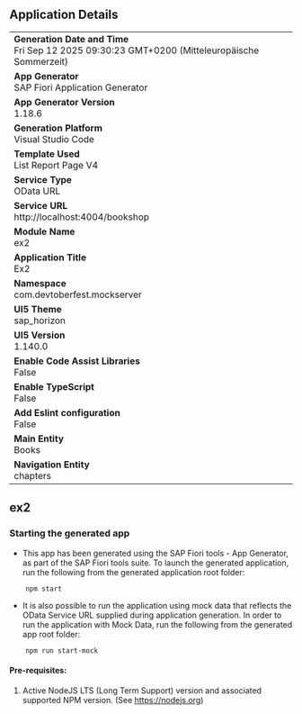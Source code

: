 ## Application Details

|                                                                                                  |
| ------------------------------------------------------------------------------------------------ |
| **Generation Date and Time**<br>Fri Sep 12 2025 09:30:23 GMT+0200 (Mitteleuropäische Sommerzeit) |
| **App Generator**<br>SAP Fiori Application Generator                                             |
| **App Generator Version**<br>1.18.6                                                              |
| **Generation Platform**<br>Visual Studio Code                                                    |
| **Template Used**<br>List Report Page V4                                                         |
| **Service Type**<br>OData URL                                                                    |
| **Service URL**<br>http://localhost:4004/bookshop                                                |
| **Module Name**<br>ex2                                                                           |
| **Application Title**<br>Ex2                                                                     |
| **Namespace**<br>com.devtoberfest.mockserver                                                     |
| **UI5 Theme**<br>sap_horizon                                                                     |
| **UI5 Version**<br>1.140.0                                                                       |
| **Enable Code Assist Libraries**<br>False                                                        |
| **Enable TypeScript**<br>False                                                                   |
| **Add Eslint configuration**<br>False                                                            |
| **Main Entity**<br>Books                                                                         |
| **Navigation Entity**<br>chapters                                                                |

## ex2

### Starting the generated app

- This app has been generated using the SAP Fiori tools - App Generator, as part of the SAP Fiori tools suite. To launch the generated application, run the following from the generated application root folder:

```
    npm start
```

- It is also possible to run the application using mock data that reflects the OData Service URL supplied during application generation. In order to run the application with Mock Data, run the following from the generated app root folder:

```
    npm run start-mock
```

#### Pre-requisites:

1. Active NodeJS LTS (Long Term Support) version and associated supported NPM version. (See https://nodejs.org)
